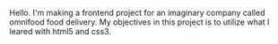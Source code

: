 Hello. I'm making a frontend project for an imaginary company called omnifood food delivery.
My objectives in this project is to utilize what I leared with html5 and css3.
